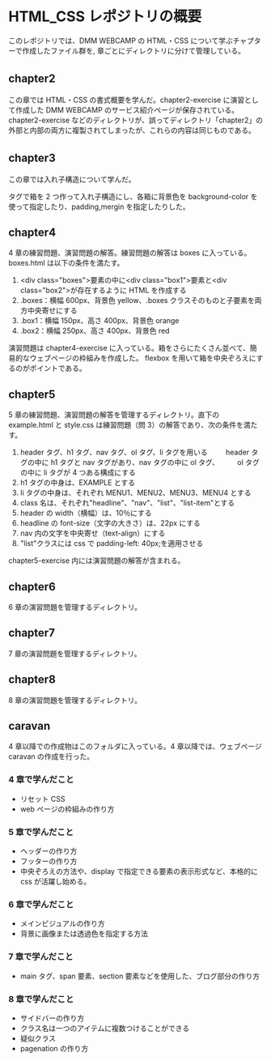 # HTML_CSS レポジトリの概要　

このレポジトリでは、DMM WEBCAMP の HTML・CSS について学ぶチャプターで作成したファイル群を,
章ごとにディレクトリに分けて管理している。

## chapter2 　　

この章では HTML・CSS の書式概要を学んだ。chapter2-exercise に演習として作成した DMM WEBCAMP のサービス紹介ページが保存されている。
chapter2-exercise などのディレクトリが、誤ってディレクトリ「chapter2」の外部と内部の両方に複製されてしまったが、これらの内容は同じものである。

## chapter3 　　

この章では入れ子構造について学んだ。<div>タグで箱を 2 つ作って入れ子構造にし、各箱に背景色を background-color を使って指定したり、padding,mergin を指定したりした。

## chapter4

4 章の練習問題、演習問題の解答。練習問題の解答は boxes に入っている。boxes.html は以下の条件を満たす。

1. \<div class="boxes">要素の中に\<div class="box1">要素と\<div class="box2">が存在するように HTML を作成する
2. .boxes：横幅 600px、背景色 yellow、.boxes クラスそのものと子要素を両方中央寄せにする
3. .box1：横幅 150px、高さ 400px、背景色 orange
4. .box2：横幅 250px、高さ 400px、背景色 red

演習問題は chapter4-exercise に入っている。箱をさらにたくさん並べて、簡易的なウェブページの枠組みを作成した。
flexbox を用いて箱を中央ぞろえにするのがポイントである。

## chapter5

5 章の練習問題、演習問題の解答を管理するディレクトリ。直下の example.html と style.css は練習問題（問 3）の解答であり、次の条件を満たす。

1. header タグ、h1 タグ、nav タグ、ol タグ、li タグを用いる
   　　 header タグの中に h1 タグと nav タグがあり、nav タグの中に ol タグ、
   　　 ol タグの中に li タグが 4 つある構成にする
2. h1 タグの中身は、EXAMPLE とする
3. li タグの中身は、それぞれ MENU1、MENU2、MENU3、MENU4 とする
4. class 名は、それぞれ"headline"、"nav"、"list"、"list-item"とする
5. header の width（横幅）は、10％にする
6. headline の font-size（文字の大きさ）は、22px にする
7. nav 内の文字を中央寄せ（text-align）にする
8. "list"クラスには css で padding-left: 40px;を適用させる

chapter5-exercise 内には演習問題の解答が含まれる。

## chapter6

6 章の演習問題を管理するディレクトリ。

## chapter7

7 章の演習問題を管理するディレクトリ。

## chapter8

8 章の演習問題を管理するディレクトリ。

## caravan

4 章以降での作成物はこのフォルダに入っている。4 章以降では、ウェブページ caravan の作成を行った。

### 4 章で学んだこと

- リセット CSS
- web ページの枠組みの作り方

### 5 章で学んだこと

- ヘッダーの作り方
- フッターの作り方
- 中央ぞろえの方法や、display で指定できる要素の表示形式など、本格的に css が活躍し始める。

### 6 章で学んだこと

- メインビジュアルの作り方
- 背景に画像または透過色を指定する方法

### 7 章で学んだこと

- main タグ、span 要素、section 要素などを使用した、ブログ部分の作り方

### 8 章で学んだこと

- サイドバーの作り方
- クラス名は一つのアイテムに複数つけることができる
- 疑似クラス
- pagenation の作り方
